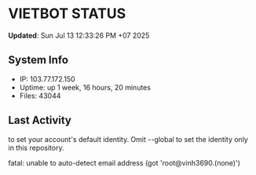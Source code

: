 # VIETBOT STATUS
**Updated**: Sun Jul 13 12:33:26 PM +07 2025

## System Info
- IP: 103.77.172.150
- Uptime: up 1 week, 16 hours, 20 minutes
- Files: 43044

## Last Activity

to set your account's default identity.
Omit --global to set the identity only in this repository.

fatal: unable to auto-detect email address (got 'root@vinh3690.(none)')
